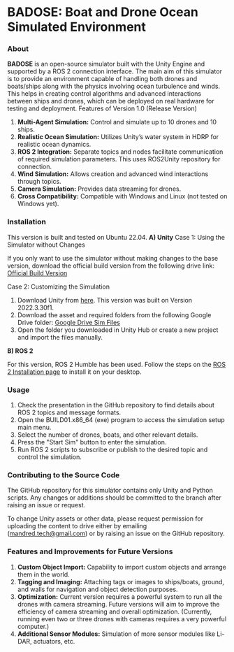 # BADOSE: Boat and Drone Ocean Simulated Environment

### About

**BADOSE** is an open-source simulator built with the Unity Engine and supported by a ROS 2 connection interface. The main aim of this simulator is to provide an environment capable of handling both drones and boats/ships along with the physics involving ocean turbulence and winds. This helps in creating control algorithms and advanced interactions between ships and drones, which can be deployed on real hardware for testing and deployment.
Features of Version 1.0 (Release Version)

1) **Multi-Agent Simulation:** Control and simulate up to 10 drones and 10 ships.
2) **Realistic Ocean Simulation:** Utilizes Unity’s water system in HDRP for realistic ocean dynamics.
3) **ROS 2 Integration:** Separate topics and nodes facilitate communication of required simulation parameters. This uses ROS2Unity repository for connection.
4) **Wind Simulation:** Allows creation and advanced wind interactions through topics.
5) **Camera Simulation:** Provides data streaming for drones.
6) **Cross Compatibility:** Compatible with Windows and Linux (not tested on Windows yet).

### Installation

This version is built and tested on Ubuntu 22.04.
**A) Unity**
Case 1: Using the Simulator without Changes

If you only want to use the simulator without making changes to the base version, download the official build version from the following drive link:
[Official Build Version](https://drive.google.com/drive/u/2/folders/1cU50BhWmNY6vALz2z-nXbKpTKHGF8OIc)

Case 2: Customizing the Simulation
1) Download Unity from [here](https://unity.com/download). This version was built on Version 2022.3.30f1.
2) Download the asset and required folders from the following Google Drive folder:
[Google Drive Sim Files](https://drive.google.com/drive/u/2/folders/10jisRtg-oJRz-YgHiIASLJAiSxyh5WBu)
3) Open the folder you downloaded in Unity Hub or create a new project and import the files manually.

**B) ROS 2**

For this version, ROS 2 Humble has been used. Follow the steps on the [ROS 2 Installation page](https://docs.ros.org/en/humble/Installation.html) to install it on your desktop.

### Usage

1) Check the presentation in the GitHub repository to find details about ROS 2 topics and message formats.
2) Open the BUILD01.x86_64 (exe) program to access the simulation setup main menu.
3) Select the number of drones, boats, and other relevant details.
4) Press the "Start Sim" button to enter the simulation.
5) Run ROS 2 scripts to subscribe or publish to the desired topic and control the simulation.

### Contributing to the Source Code

The GitHub repository for this simulator contains only Unity and Python scripts. Any changes or additions should be committed to the branch after raising an issue or request.

To change Unity assets or other data, please request permission for uploading the content to drive either by emailing (mandred.tech@gmail.com) or by raising an issue on the GitHub repository.

### Features and Improvements for Future Versions

1) **Custom Object Import:** Capability to import custom objects and arrange them in the world.
2) **Tagging and Imaging:** Attaching tags or images to ships/boats, ground, and walls for navigation and object detection purposes.
3) **Optimization:** Current version requires a powerful system to run all the drones with camera streaming. Future versions will aim to improve the efficiency of camera streaming and overall optimization. (Currently, running even two or three drones with cameras requires a very powerful computer.)
4) **Additional Sensor Modules:** Simulation of more sensor modules like Li-DAR, actuators, etc.
